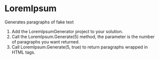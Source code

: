 # LoremIpsum
Generates paragraphs of fake text

1. Add the LoremIpsumGenerator project to your solution.
2. Call the LoremIpsum.Generate(5) method, the parameter is the number of paragraphs you want returned.
3. Call LoremIpsum.Generate(5, true) to return paragraphs wrapped in HTML tags.
